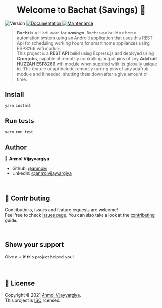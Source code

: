 <h1 align="center">Welcome to Bachat (Savings) 👋</h1>
<p>
  <img alt="Version" src="https://img.shields.io/badge/version-1.0.0-blue.svg?cacheSeconds=2592000" />
  <a href=" " target="_blank">
    <img alt="Documentation" src="https://img.shields.io/badge/documentation-yes-brightgreen.svg" />
  </a>
  <a href="https://github.com/anmolvj/fitness-app/graphs/commit-activity" target="_blank">
    <img alt="Maintenance" src="https://img.shields.io/maintenance/no/2019" />
  </a>
</p>

> **Bacht** is a Hindi word for ***savings***. Bacht was build as home automation system using an Android application that uses this REST Api for scheduling  working hours for smart home appliances using ESP8266 wifi module. <br />
This project is a **REST API** build using Express.js and deployed using **Cron jobs**, capable of remotely controlling output pins of any  **Adafruit HUZZAH ESP8266** wifi module when supplied with its globally unique id. The feature of api include remotely turning pins of any adafruit module and if needed, shutting them down after a give amount of time. 


## Install

```sh
yarn install
```

## Run tests

```sh
yarn run test
```

## Author

👤 **Anmol Vijayvargiya**

* Github: [@anmolvj](https://github.com/anmolvj)
* LinkedIn: [@anmolvijayvargiya](https://linkedin.com/in/anmolvijayvargiya)
 
 &nbsp;
## 🤝 Contributing

Contributions, issues and feature requests are welcome!<br />Feel free to check [issues page](https://github.com/anmolvj/bacht/issues). You can also take a look at the [contributing guide]( ).

&nbsp;
## Show your support

Give a ⭐️ if this project helped you!

&nbsp;
## 📝 License

Copyright © 2021 [Anmol Vijayvargiya](https://github.com/anmolvj).<br />
This project is [ISC]( ) licensed.
